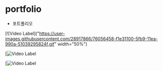 # portfolio

- 포트폴리오

[![Video Label]("https://user-images.githubusercontent.com/28917866/76056458-f1e31100-5fb9-11ea-990a-51039295824f.gif" width="50%")

[![Video Label](https://user-images.githubusercontent.com/28917866/76056467-00c9c380-5fba-11ea-9f37-6343bad8be0a.gif)

[![Video Label](https://user-images.githubusercontent.com/28917866/76056481-0b845880-5fba-11ea-89cd-0bfd12ff1ade.gif)



